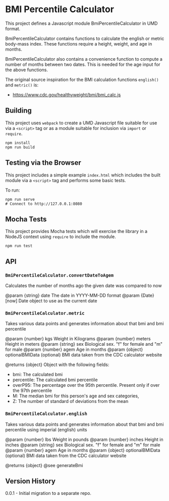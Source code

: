 # BMI Percentile Calculator

This project defines a Javascript module BmiPercentileCalculator in UMD format.

BmiPercentileCalculator contains functions to calculate the english or metric body-mass index. These functions require a height, weight, and age in months.

BmiPercentileCalculator also contains a convenience function to compute a number of months between two dates. This is needed for the age input for the above functions.

The original source inspiration for the BMI calculation functions `english()` and `metric()` is:

- https://www.cdc.gov/healthyweight/bmi/bmi_calc.js

## Building

This project uses `webpack` to create a UMD Javascript file suitable for use via a `<script>` tag or as a module suitable for inclusion via `import` or `require`.

```
npm install
npm run build
```

## Testing via the Browser

This project includes a simple example `index.html` which includes the built module via a `<script>` tag and performs some basic tests.

To run:

```
npm run serve
# Connect to http://127.0.0.1:8080
```


## Mocha Tests

This project provides Mocha tests which will exercise the library in a NodeJS context using `require` to include the module.

```
npm run test
```


## API

### `BmiPercentileCalculator.convertDateToAgem`

Calculates the number of months ago the given date was compared to now

@param {string} date The date in YYYY-MM-DD format
@param {Date} [now] Date object to use as the current date

### `BmiPercentileCalculator.metric`

Takes various data points and generates information about that bmi and bmi percentile

@param {number} kgs Weight in Kilograms
@param {number} meters Height in meters
@param {string} sex Biological sex. "f" for female and "m" for male
@param {number} agem Age in months
@param {object} optionalBMIData (optional) BMI data taken from the CDC calculator website

@returns {object} Object with the following fields:
- bmi: The calculated bmi
- percentile: The calculated bmi percentile
- overP95: The percentage over the 95th percentile. Present only if over the 97th percentile
- M: The median bmi for this person's age and sex categories,
- Z: The number of standard of deviations from the mean


### `BmiPercentileCalculator.english`

Takes various data points and generates information about that bmi and bmi percentile using imperial (english) units

@param {number} lbs Weight in pounds
@param {number} inches Height in inches
@param {string} sex Biological sex. "f" for female and "m" for male
@param {number} agem Age in months
@param {object} optionalBMIData (optional) BMI data taken from the CDC calculator website

@returns {object} @see generateBmi

## Version History

0.0.1 - Initial migration to a separate repo.

